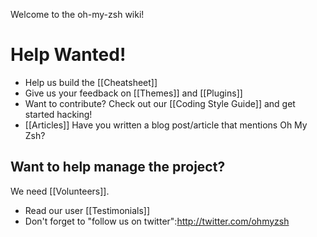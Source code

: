 Welcome to the oh-my-zsh wiki!

# Help Wanted! 

* Help us build the [[Cheatsheet]]
* Give us your feedback on [[Themes]] and [[Plugins]]
* Want to contribute? Check out our [[Coding Style Guide]] and get started hacking!
* [[Articles]] Have you written a blog post/article that mentions Oh My Zsh? 

## Want to help manage the project? 
We need [[Volunteers]].

* Read our user [[Testimonials]]
* Don't forget to "follow us on twitter":http://twitter.com/ohmyzsh